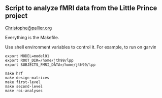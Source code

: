 Script to analyze fMRI data from the Little Prince project 
----------------------------------------------------------

Christophe@pallier.org

Everything is the Makefile. 

Use shell environment variables to control it.
For example, to run on garvin

	export MODEL=model01
	export ROOT_DIR=/home/jth99/lpp
	export SUBJECTS_FMRI_DATA=/home/jth99/lpp
	
	make hrf
	make design-matrices
	make first-level
	make second-level
	make roi-analyses



